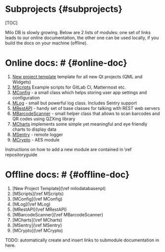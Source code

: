 Subprojects {#subprojects}
===
[TOC]

Milo DB is slowly growing. Below are 2 lists of modules: one set of links leads to our online documentation, the other one can be used locally, if you build the docs on your machine (offline).

# Online docs: # {#online-doc}

1. [New project template](https://qtdocs.milosolutions.com/milo-code-db/newprojecttemplate/) template for all new Qt projects (QML and Widgets)
2. [MScripts](https://qtdocs.milosolutions.com/milo-code-db/mscripts/) Example  scripts for GitLab CI, Mattermost etc.
3. [MConfig](https://qtdocs.milosolutions.com/milo-code-db/mconfig/) - a small class which helps storing user app settings and configuration
4. [MLog](https://qtdocs.milosolutions.com/milo-code-db/mlog/) - small but powerful log class. Includes Sentry support
5. [MRestAPI](https://qtdocs.milosolutions.com/milo-code-db/mrestapi/) - handy set of base classes for talking with REST web servers
6. [MBarcodeScanner](https://qtdocs.milosolutions.com/milo-code-db/mbarcodescanner/) - small helper class that allows to scan barcodes and QR codes using QZXing library
7. [MCharts](https://qtdocs.milosolutions.com/milo-code-db/mcharts/) implements some simple yet meaningful and eye friendly charts to display data
8. [MSentry](https://qtdocs.milosolutions.com/milo-code-db/msentry/) - remote logger
9. [MCrypto](https://qtdocs.milosolutions.com/milo-code-db/mcrypto/) - AES module

Instructions on how to add a new module are contained in \ref repositoryguide

# Offline docs: # {#offline-doc}
1. [New Project Template](\ref milodatabasenpl)
2. [MScripts](\ref MScripts)
3. [MConfig](\ref MConfig)
4. [MLog](\ref MLog)
5. [MRestAPI](\ref MRestAPI)
6. [MBarcodeScanner](\ref MBarcodeScanner)
7. [MCharts](\ref MCharts)
8. [MSentry](\ref MSentry)
9. [MCrypto](\ref MCrypto)

TODO: automatically create and insert links to submodule documentation in here.
